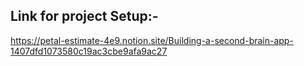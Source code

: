 ## Link for project Setup:-
https://petal-estimate-4e9.notion.site/Building-a-second-brain-app-1407dfd1073580c19ac3cbe9afa9ac27